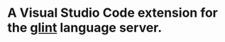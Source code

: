 # A Visual Studio Code extension for the [glint] language server.

[glint]: https://github.com/typed-ember/glint
